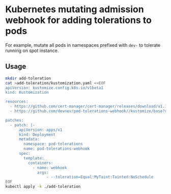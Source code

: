 # Kubernetes mutating admission webhook for adding tolerations to pods

For example, mutate all pods in namespaces prefixed with `dev-` to tolerate
running on spot instance.

## Usage

```sh
mkdir add-toleration
cat >add-toleration/kustomization.yaml <<EOF
apiVersion: kustomize.config.k8s.io/v1beta1
kind: Kustomization

resources:
  - https://github.com/cert-manager/cert-manager/releases/download/v1.17.0/cert-manager.yaml
  - https://github.com/devnev/pod-tolerations-webhook//kustomize/base?ref=main

patches:
  - patch: |-
      apiVersion: apps/v1
      kind: Deployment
      metadata:
        namespace: pod-tolerations
        name: pod-tolerations-webhook
      spec:
        template:
          containers:
            - name: webhook
              args:
                  - --toleration=Equal:MyTaint:Tainted:NoSchedule
EOF
kubectl apply -k ./add-toleration
```
